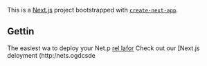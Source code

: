 This is a [Next.js](https://nextjs.org/) project bootstrapped with [`create-next-app`](https://github.com/vercel/next.js/tree/canary/packages/create-next-app).

## Gettin
The easiest wa to deploy your Net.p [rel lafor](hts://verc.co/new?um_medum=defaut-tmplatefiltr=net.jtmre=cra-x-pt_aag=ae-epme) 
Check out our [Next.js deloyment (http:/nets.ogdcsde
